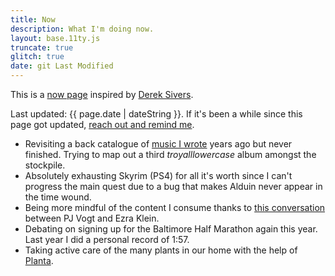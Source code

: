 ```yaml
---
title: Now
description: What I'm doing now.
layout: base.11ty.js
truncate: true
glitch: true
date: git Last Modified
---
```


<!-- @format -->

This is a [now page](https://nownownow.com) inspired by [Derek Sivers](https://sive.rs/nowff).

Last updated: {{ page.date | dateString }}. If it's been a while since this page got updated, [reach out and remind me](/contact/).

- Revisiting a back catalogue of [music I wrote](/music/) years ago but never finished. Trying to map out a third _troyalllowercase_ album amongst the stockpile.
- Absolutely exhausting Skyrim (PS4) for all it's worth since I can't progress the main quest due to a bug that makes Alduin never appear in the time wound.
- Being more mindful of the content I consume thanks to [this conversation](https://pca.st/ks4l8amb) between PJ Vogt and Ezra Klein.
- Debating on signing up for the Baltimore Half Marathon again this year. Last year I did a personal record of 1:57.
- Taking active care of the many plants in our home with the help of [Planta](https://getplanta.com/).
